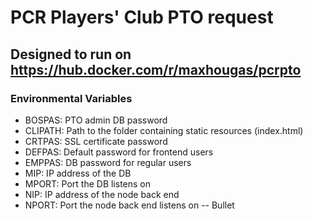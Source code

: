 # PCR Players' Club PTO request
## Designed to run on https://hub.docker.com/r/maxhougas/pcrpto
### Environmental Variables
  - BOSPAS: PTO admin DB password
  - CLIPATH: Path to the folder containing static resources (index.html)
  - CRTPAS: SSL certificate password
  - DEFPAS: Default password for frontend users
  - EMPPAS: DB password for regular users
  - MIP: IP address of the DB
  - MPORT: Port the DB listens on
  - NIP: IP address of the node back end
  - NPORT: Port the node back end listens on
-- Bullet
